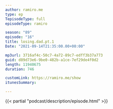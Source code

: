 ```yaml
---
author: ramiro.me
type: ep
TepisodeType: full
episodeType: ramiro

season: "89"
episode: "16"
title: losing.dad.pt.1
Date: "2021-09-14T21:35:00.00+00:00"

mp3url: 3716af4c-50c7-4a72-89c7-edff3b37a773
guid: d89d73e6-9be0-482b-a1ce-7ef29de4f0d2
length: 11940675
duration: 746

customLink: https://ramiro.me/show
itunesSummary:

---
```

{{< partial "podcast/description/episode.html" >}}
